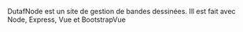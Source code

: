 DutafNode est un site de gestion de bandes dessinées. Ill est fait avec Node, Express, Vue et BootstrapVue
